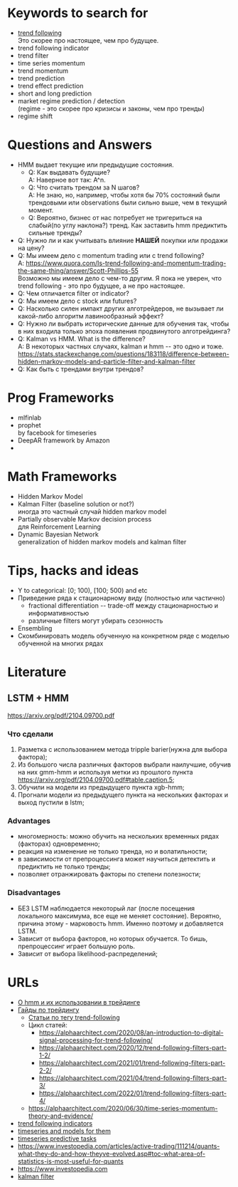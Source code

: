 # Keywords to search for

- [trend following](https://en.wikipedia.org/wiki/Trend_following>)  
  Это скорее про настоящее, чем про будущее.
- trend following indicator
- trend filter
- time series momentum
- trend momentum
- trend prediction
- trend effect prediction
- short and long prediction
- market regime prediction / detection  
  (regime - это скорее про кризисы и законы, чем про тренды)
- regime shift

# Questions and Answers

- HMM выдает текущие или предыдущие состояния. 
  - Q: Как выдавать будущие?  
    A: Наверное вот так: A^n.
  - Q: Что считать трендом за N шагов?  
    A: Не знаю, но, например, чтобы хотя бы 70% состояний были трендовыми или observations были сильно выше, чем в текущий момент.
  - Q: Вероятно, бизнес от нас потребует не тригериться на слабый(по углу наклона?) тренд. Как заставить hmm предиктить сильные тренды?
- Q: Нужно ли и как учитывать влияние **НАШЕЙ** покупки или продажи на цену?
- Q: Мы имеем дело с momentum trading или c trend following?  
  A: <https://www.quora.com/Is-trend-following-and-momentum-trading-the-same-thing/answer/Scott-Phillips-55>  
     Возможно мы имеем дело с чем-то другим. Я пока не уверен, что trend following - это про будущее, а не про настоящее.
- Q: Чем отличается filter от indicator?
- Q: Мы имеем дело с stock или futures?
- Q: Насколько силен импакт других алготрейдеров, не вызывает ли какой-либо алгоритм лавинообразный эффект? 
- Q: Нужно ли выбрать исторические данные для обучения так, чтобы в них входила только эпоха появления продвинутого алготрейдинга?
- Q: Kalman vs HMM. What is the difference?  
  A: В некоторых частных случаях, kalman и hmm -- это одно и тоже.  
     <https://stats.stackexchange.com/questions/183118/difference-between-hidden-markov-models-and-particle-filter-and-kalman-filter>
- Q: Как быть с трендами внутри трендов?

# Prog Frameworks

- mlfinlab
- prophet  
  by facebook for timeseries
- DeepAR
  framework by Amazon
- 

# Math Frameworks

- Hidden Markov Model
- Kalman Filter (baseline solution or not?)  
  иногда это частный случай hidden markov model
- Partially observable Markov decision process  
  для Reinforcement Learning
- Dynamic Bayesian Network  
  generalization of hidden markov models and kalman filter

# Tips, hacks and ideas

- Y to categorical: [0; 100), [100; 500) and etc
- Приведение ряда к стационарному виду (полностью или частично)
    - fractional differentiation -- trade-off между стационарностью и информативностью
    - различные filters могут убирать сезонность
- Ensembling
- Скомбинировать модель обученную на конкретном ряде с моделью обученной на многих рядах

# Literature

## LSTM + HMM

<https://arxiv.org/pdf/2104.09700.pdf>

### Что сделали

1. Разметка с использованием метода tripple barier(нужна для выбора фактора);
2. Из большого числа различных факторов выбрали наилучшие,
   обучив на них gmm-hmm и используя метки из прошлого пункта <https://arxiv.org/pdf/2104.09700.pdf#table.caption.5>;
3. Обучили на модели из предыдущего пункта xgb-hmm;
4. Прогнали модели из предыдущего пункта на нескольких факторах и выход пустили в lstm;

### Advantages

- многомерность: можно обучить на нескольких временных рядах (факторах) одновременно;
- реакция на изменение не только тренда, но и волатильности;
- в зависимости от препроцессинга может научиться детектить и предиктить не только тренды;
- позволяет отранжировать факторы по степени полезности;

### Disadvantages

- БЕЗ LSTM наблюдается некоторый лаг (после посещения локального максимума, все еще не меняет состояние). Вероятно, причина этому - марковость hmm. Именно поэтому и добавляется LSTM.
- Зависит от выбора факторов, но которых обучается. То бишь, препроцессинг играет большую роль.
- Зависит от выбора likelihood-распределений;

# URLs

- [О hmm и их использовании в трейдинге](https://www.quantstart.com/articles/hidden-markov-models-an-introduction/)
- [Гайды по трейдингу](https://alphaarchitect.com)
  - [Статьи по тегу trend-following](https://alphaarchitect.com/category/architect-academic-insights/trend-following/)
  - Цикл статей:
    - <https://alphaarchitect.com/2020/08/an-introduction-to-digital-signal-processing-for-trend-following/>
    - <https://alphaarchitect.com/2020/12/trend-following-filters-part-1-2/>
    - <https://alphaarchitect.com/2021/01/trend-following-filters-part-2-2/>
    - <https://alphaarchitect.com/2021/04/trend-following-filters-part-3/>
    - <https://alphaarchitect.com/2022/01/trend-following-filters-part-4/>
  - <https://alphaarchitect.com/2020/06/30/time-series-momentum-theory-and-evidence/>
- [trend following indicators](https://finance.yahoo.com/news/complete-guide-trend-following-indicators-100425674.html)
- [timeseries and models for them](https://neptune.ai/blog/select-model-for-time-series-prediction-task)
- [timeseries predictive tasks](https://towardsdatascience.com/6-time-series-predictive-tasks-you-should-know-about-b899fb83b6bf)
- <https://www.investopedia.com/articles/active-trading/111214/quants-what-they-do-and-how-theyve-evolved.asp#toc-what-area-of-statistics-is-most-useful-for-quants>
- <https://www.investopedia.com> 
- [kalman filter](https://bookdown.org/rdpeng/timeseriesbook/general-kalman-filter.html)